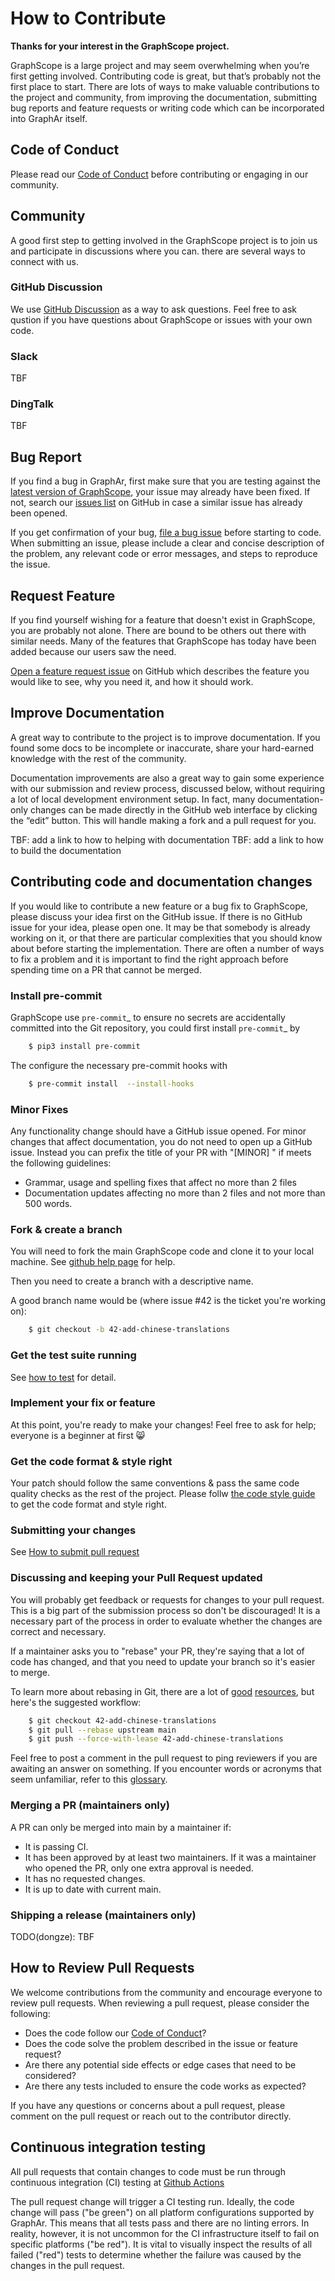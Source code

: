 # How to Contribute 

**Thanks for your interest in the GraphScope project.**

GraphScope is a large project and may seem overwhelming when you’re first getting involved. Contributing code is great,
but that’s probably not the first place to start. There are lots of ways to make valuable contributions to the project and community, 
from improving the documentation, submitting bug reports and feature requests or writing code which can be incorporated into GraphAr itself.

## Code of Conduct

Please read our [Code of Conduct][1] before contributing or engaging in our community.

## Community

A good first step to getting involved in the GraphScope project is to join us and participate in discussions where you can. there are several ways to connect with us.

### GitHub Discussion

We use [GitHub Discussion](https://github.com/alibaba/GraphScope/discussions) as a way to ask questions. Feel free to ask qustion if you have questions about
GraphScope or issues with your own code.

### Slack

TBF

### DingTalk

TBF

## Bug Report

If you find a bug in GraphAr, first make sure that you are testing against the [latest version of GraphScope](https://github.com/alibaba/GraphAr/tree/main), 
your issue may already have been fixed. If not, search our [issues list](https://github.com/alibaba/GraphScope/issues)
on GitHub in case a similar issue has already been opened.

If you get confirmation of your bug, [file a bug issue](https://github.com/alibaba/GraphScope/issues/new?assignees=&labels=&template=bug_report.md&title=%5BBUG%5D+) before starting to code. When submitting an issue, please include a clear and concise description of the problem, any relevant code or error messages, and steps to reproduce the issue.

## Request Feature

If you find yourself wishing for a feature that doesn't exist in GraphScope, you are probably not alone.
There are bound to be others out there with similar needs. Many of the features that GraphScope has today
have been added because our users saw the need.

[Open a feature request issue](https://github.com/alibaba/GraphScope/issues/new?assignees=&labels=&template=feature_request.md&title=) on GitHub which describes the feature you would
like to see, why you need it, and how it should work.

## Improve Documentation

A great way to contribute to the project is to improve documentation. If you found some docs to be incomplete or inaccurate, share your hard-earned knowledge with the rest of the community.

Documentation improvements are also a great way to gain some experience with our submission and review process, discussed below, without requiring a lot of local development environment setup. In fact, many documentation-only changes can be made directly in the GitHub web interface by clicking the “edit” button. This will handle making a fork and a pull request for you.

TBF: add a link to how to helping with documentation
TBF: add a link to how to build the documentation


## Contributing code and documentation changes

If you would like to contribute a new feature or a bug fix to GraphScope,
please discuss your idea first on the GitHub issue. If there is no GitHub issue
for your idea, please open one. It may be that somebody is already working on
it, or that there are particular complexities that you should know about before
starting the implementation. There are often a number of ways to fix a problem
and it is important to find the right approach before spending time on a PR
that cannot be merged.

### Install pre-commit

GraphScope use `pre-commit`_ to ensure no secrets are accidentally committed
into the Git repository, you could first install  `pre-commit`_ by

```bash
    $ pip3 install pre-commit
```

The configure the necessary pre-commit hooks with

```bash
    $ pre-commit install  --install-hooks
```

### Minor Fixes

Any functionality change should have a GitHub issue opened. For minor changes that
affect documentation, you do not need to open up a GitHub issue. Instead you can
prefix the title of your PR with "[MINOR] " if meets the following guidelines:

*  Grammar, usage and spelling fixes that affect no more than 2 files
*  Documentation updates affecting no more than 2 files and not more
   than 500 words.

### Fork & create a branch

You will need to fork the main GraphScope code and clone it to your local machine. See
[github help page](https://help.github.com/articles/fork-a-repo) for help.

Then you need to create a branch with a descriptive name.

A good branch name would be (where issue #42 is the ticket you're working on):

```bash
    $ git checkout -b 42-add-chinese-translations
```

### Get the test suite running

See [how to test](./how_to_test.md) for detail.

### Implement your fix or feature

At this point, you're ready to make your changes! Feel free to ask for help;
everyone is a beginner at first :smile_cat:

### Get the code format & style right

Your patch should follow the same conventions & pass the same code quality
checks as the rest of the project. Please follw [the code style guide](code_style_guide.md) to get the code format and style right.

### Submitting your changes

See [How to submit pull request](how_to_submit_pr)

### Discussing and keeping your Pull Request updated

You will probably get feedback or requests for changes to your pull request.
This is a big part of the submission process so don't be discouraged!
It is a necessary part of the process in order to evaluate whether the changes
are correct and necessary.

If a maintainer asks you to "rebase" your PR, they're saying that a lot of code
has changed, and that you need to update your branch so it's easier to merge.

To learn more about rebasing in Git, there are a lot of [good](http://git-scm.com/book/en/Git-Branching-Rebasing)
 [resources](https://help.github.com/en/github/using-git/about-git-rebase), but here's the suggested workflow:

```bash
    $ git checkout 42-add-chinese-translations
    $ git pull --rebase upstream main
    $ git push --force-with-lease 42-add-chinese-translations
```

Feel free to post a comment in the pull request to ping reviewers if you are awaiting an answer
on something. If you encounter words or acronyms that seem unfamiliar, refer to this [glossary](https://chromium.googlesource.com/chromiumos/docs/+/HEAD/glossary.md).

### Merging a PR (maintainers only)

A PR can only be merged into main by a maintainer if:

* It is passing CI.
* It has been approved by at least two maintainers. If it was a maintainer who
  opened the PR, only one extra approval is needed.
* It has no requested changes.
* It is up to date with current main.

### Shipping a release (maintainers only)

TODO(dongze): TBF


## How to Review Pull Requests

We welcome contributions from the community and encourage everyone to review pull requests. When reviewing a pull request, please consider the following:

- Does the code follow our [Code of Conduct][1]?
- Does the code solve the problem described in the issue or feature request?
- Are there any potential side effects or edge cases that need to be considered?
- Are there any tests included to ensure the code works as expected?

If you have any questions or concerns about a pull request, please comment on the pull request or reach out to the contributor directly.

## Continuous integration testing

All pull requests that contain changes to code must be run through
continuous integration (CI) testing at [Github Actions](https://github.com/alibaba/GarphScope/actions)

The pull request change will trigger a CI testing run. Ideally, the code change
will pass ("be green") on all platform configurations supported by GraphAr.
This means that all tests pass and there are no linting errors. In reality,
however, it is not uncommon for the CI infrastructure itself to fail on specific
platforms ("be red"). It is vital to visually inspect the results of all failed ("red") tests
to determine whether the failure was caused by the changes in the pull request.

[1]: https://github.com/alibaba/GraphScope/blob/main/CODE_OF_CONDUCT.md

